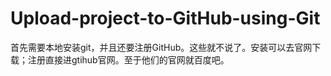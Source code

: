 # Upload-project-to-GitHub-using-Git
首先需要本地安装git，并且还要注册GitHub。这些就不说了。安装可以去官网下载；注册直接进gtihub官网。至于他们的官网就百度吧。

          

